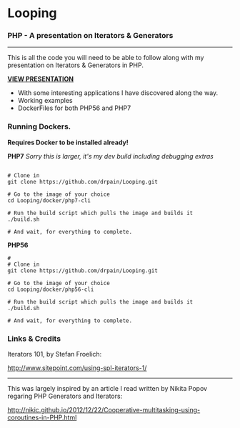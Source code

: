 # Looping

### PHP - A presentation on Iterators & Generators
-----
This is all the code you will need to be able to follow along with my presentation on Iterators & Generators in PHP.

**[VIEW PRESENTATION](https://docs.google.com/presentation/d/1ksW1xDlkPCdtRcnbSWQToKegI5Y4AyZezRh8L9vuGU0/edit?usp=sharing)**

* With some interesting applications I have discovered along the  way.
* Working examples
* DockerFiles for both PHP56 and PHP7

### Running Dockers.

**Requires Docker to be installed already!**

**PHP7**
_Sorry this is larger, it's my dev build including debugging extras_

```shell

# Clone in
git clone https://github.com/drpain/Looping.git

# Go to the image of your choice
cd Looping/docker/php7-cli

# Run the build script which pulls the image and builds it
./build.sh

# And wait, for everything to complete.
```

**PHP56**
```shell
#
# Clone in
git clone https://github.com/drpain/Looping.git

# Go to the image of your choice
cd Looping/docker/php56-cli

# Run the build script which pulls the image and builds it
./build.sh

# And wait, for everything to complete.
```

### Links & Credits

Iterators 101, by Stefan Froelich:

http://www.sitepoint.com/using-spl-iterators-1/

-----
This was largely inspired by an article I read written by Nikita Popov regaring PHP Generators and Iterators:

http://nikic.github.io/2012/12/22/Cooperative-multitasking-using-coroutines-in-PHP.html
